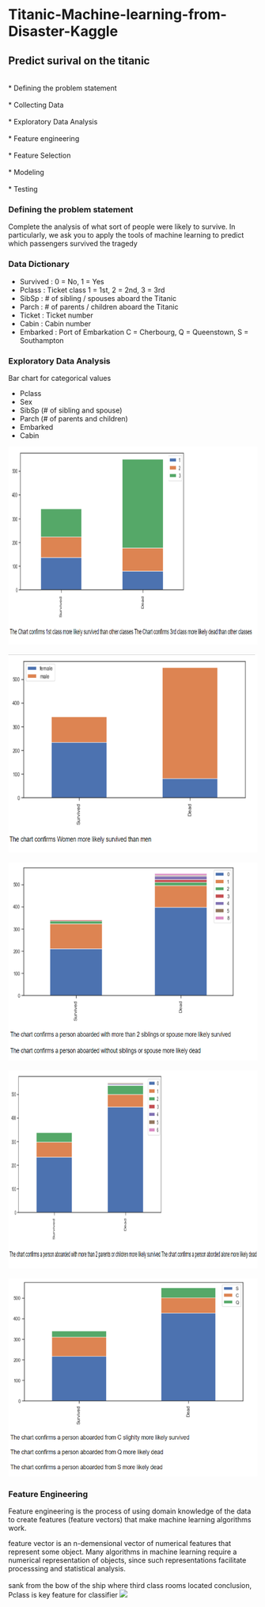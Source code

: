 # Titanic-Machine-learning-from-Disaster-Kaggle

<div>
  <h2> Predict surival on the titanic</h2>
  <br> * Defining the problem statement</br>
  <br> * Collecting Data </br>
  <br> * Exploratory Data Analysis </br>
  <br> * Feature engineering </br>
  <br> * Feature Selection </br>
  <br> * Modeling </br>
  <br> * Testing </br>
</div>

<div>
<h3> Defining the problem statement </h3>
  
Complete the analysis of what sort of people were likely to survive.
In particularly, we ask you to apply the tools of machine learning to predict which passengers survived the tragedy
</div>

<div>
  <h3> Data Dictionary </h3>

* Survived : 0 = No, 1 = Yes
* Pclass : Ticket class 1 = 1st, 2 = 2nd, 3 = 3rd
* SibSp : # of sibling / spouses aboard the Titanic
* Parch : # of parents / children aboard the Titanic
* Ticket : Ticket number
* Cabin : Cabin number
* Embarked : Port of Embarkation C = Cherbourg, Q = Queenstown, S = Southampton

</div>

<div>
  <h3> Exploratory Data Analysis </h3>
  
  
  Bar chart for categorical values
  
* Pclass
* Sex
* SibSp (# of sibling and spouse)
* Parch (# of parents and children)
* Embarked
* Cabin
  
<img src="https://github.com/JM-Rishav/Titanic-Machine-learning-from-Disaster-Kaggle/blob/main/Data/Pclass_bar_chart.png" width="900" height="400">
<br></br>
<img src="https://github.com/JM-Rishav/Titanic-Machine-learning-from-Disaster-Kaggle/blob/main/Data/sex_bar_chart.png" width="900" height="400">
<br></br>
<img src="https://github.com/JM-Rishav/Titanic-Machine-learning-from-Disaster-Kaggle/blob/main/Data/SibSp_bar_chart.png" width="900" height="400">
<br></br>
<img src="https://github.com/JM-Rishav/Titanic-Machine-learning-from-Disaster-Kaggle/blob/main/Data/Parch_bar_chart.png" width="900" height="400">
<br></br>
<img src="https://github.com/JM-Rishav/Titanic-Machine-learning-from-Disaster-Kaggle/blob/main/Data/Embarked_bar_chart.png" width="900" height="400">
  
</div>  

<div>
 <h3> Feature Engineering </h3>
 Feature engineering is the process of using domain knowledge of the data to create features (feature vectors) that make machine learning algorithms work.

 feature vector is an n-demensional vector of numerical features that represent some object. Many algorithms in machine learning require a numerical representation of objects,    since such representations facilitate processsing and statistical analysis.
<br></br>
sank from the bow of the ship where third class rooms located conclusion, Pclass is key feature for classifier
<img src = "https://static1.squarespace.com/static/5006453fe4b09ef2252ba068/t/5090b249e4b047ba54dfd258/1351660113175/TItanic-Survival-Infographic.jpg?format=1500w">
</div> 
